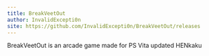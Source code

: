 ```yaml
---
title: BreakVeetOut
author: InvalidExcepti0n
site: https://github.com/InvalidExcepti0n/BreakVeetOut/releases
---
```

BreakVeetOut is an arcade game made for PS Vita updated HENkaku
